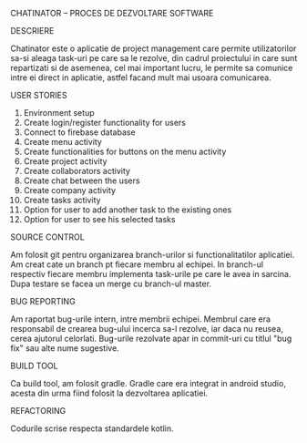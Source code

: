 CHATINATOR – PROCES DE DEZVOLTARE SOFTWARE

DESCRIERE

Chatinator este o aplicatie de project management care permite utilizatorilor sa-si aleaga task-uri pe care sa le rezolve, din cadrul proiectului in care sunt repartizati si de asemenea, cel mai important lucru, le permite sa comunice intre ei direct in aplicatie, astfel facand mult mai usoara comunicarea.


USER STORIES

1. Environment setup
2. Create login/register functionality for users
3. Connect to firebase database
4. Create menu activity
5. Create functionalities for buttons on the menu activity
6. Create project activity
7. Create collaborators activity
8. Create chat between the users
9. Create company activity
10. Create tasks activity
11. Option for user to add another task to the existing ones
12. Option for user to see his selected tasks

SOURCE CONTROL

Am folosit git pentru organizarea branch-urilor si functionalitatilor aplicatiei.
Am creat cate un branch pt fiecare membru al echipei.
In branch-ul respectiv fiecare membru implementa task-urile pe care le avea in sarcina.
Dupa testare se facea un merge cu branch-ul master.

BUG REPORTING

Am raportat bug-urile intern, intre membrii echipei.
Membrul care era responsabil de crearea bug-ului incerca sa-l rezolve, iar daca nu reusea, cerea ajutorul celorlati.
Bug-urile rezolvate apar in commit-uri cu titlul "bug fix" sau alte nume sugestive.

BUILD TOOL

Ca build tool, am folosit gradle.
Gradle care era integrat in android studio, acesta din urma fiind folosit la dezvoltarea aplicatiei.

REFACTORING

Codurile scrise respecta standardele kotlin.



